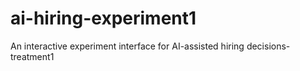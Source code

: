 # ai-hiring-experiment1
An interactive experiment interface for AI-assisted hiring decisions- treatment1
